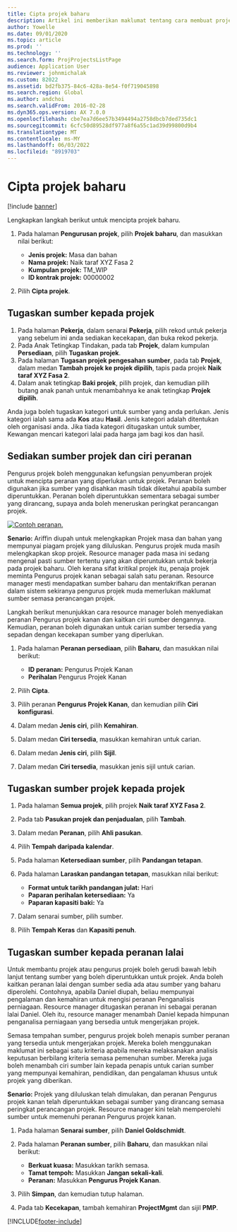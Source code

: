 ```yaml
---
title: Cipta projek baharu
description: Artikel ini memberikan maklumat tentang cara membuat projek baru.
author: Yowelle
ms.date: 09/01/2020
ms.topic: article
ms.prod: ''
ms.technology: ''
ms.search.form: ProjProjectsListPage
audience: Application User
ms.reviewer: johnmichalak
ms.custom: 82022
ms.assetid: bd2fb375-84c6-428a-8e54-f0f719045898
ms.search.region: Global
ms.author: andchoi
ms.search.validFrom: 2016-02-28
ms.dyn365.ops.version: AX 7.0.0
ms.openlocfilehash: cbe7ea7d6ee57b3494494a2758dbcb7ded735dc1
ms.sourcegitcommit: 6cfc50d89528df977a8f6a55c1ad39d99800d9b4
ms.translationtype: MT
ms.contentlocale: ms-MY
ms.lasthandoff: 06/03/2022
ms.locfileid: "8919703"
---
```

# <a name="create-a-new-project"></a>Cipta projek baharu

[!include [banner](../includes/banner.md)]

Lengkapkan langkah berikut untuk mencipta projek baharu.

1. Pada halaman **Pengurusan projek**, pilih **Projek baharu**, dan masukkan nilai berikut:

    - **Jenis projek:** Masa dan bahan
    - **Nama projek:** Naik taraf XYZ Fasa 2
    - **Kumpulan projek:** TM\_WIP
    - **ID kontrak projek:** 00000002

2. Pilih **Cipta projek**.

## <a name="assign-a-resource-to-a-project"></a>Tugaskan sumber kepada projek

1. Pada halaman **Pekerja**, dalam senarai **Pekerja**, pilih rekod untuk pekerja yang sebelum ini anda sediakan kecekapan, dan buka rekod pekerja.
2. Pada Anak Tetingkap Tindakan, pada tab **Projek**, dalam kumpulan **Persediaan**, pilih **Tugaskan projek**.
3. Pada halaman **Tugasan projek pengesahan sumber**, pada tab **Projek**, dalam medan **Tambah projek ke projek dipilih**, tapis pada projek **Naik taraf XYZ Fasa 2**.
4. Dalam anak tetingkap **Baki projek**, pilih projek, dan kemudian pilih butang anak panah untuk menambahnya ke anak tetingkap **Projek dipilih**.

Anda juga boleh tugaskan kategori untuk sumber yang anda perlukan. Jenis kategori ialah sama ada **Kos** atau **Hasil**. Jenis kategori adalah ditentukan oleh organisasi anda. Jika tiada kategori ditugaskan untuk sumber, Kewangan mencari kategori lalai pada harga jam bagi kos dan hasil.

## <a name="set-up-project-resource-and-role-characteristics"></a>Sediakan sumber projek dan ciri peranan

Pengurus projek boleh menggunakan kefungsian penyumberan projek untuk mencipta peranan yang diperlukan untuk projek. Peranan boleh digunakan jika sumber yang disahkan masih tidak diketahui apabila sumber diperuntukkan. Peranan boleh diperuntukkan sementara sebagai sumber yang dirancang, supaya anda boleh meneruskan peringkat perancangan projek.

[![Contoh peranan.](./media/projectresourcing05.jpg)](./media/projectresourcing05.jpg) 

**Senario:** Ariffin diupah untuk melengkapkan Projek masa dan bahan yang mempunyai piagam projek yang diluluskan. Pengurus projek muda masih melengkapkan skop projek. Resource manager pada masa ini sedang mengenal pasti sumber tertentu yang akan diperuntukkan untuk bekerja pada projek baharu. Oleh kerana sifat kritikal projek itu, penaja projek meminta Pengurus projek kanan sebagai salah satu peranan. Resource manager mesti mendapatkan sumber baharu dan mentakrifkan peranan dalam sistem sekiranya pengurus projek muda memerlukan maklumat sumber semasa perancangan projek.

Langkah berikut menunjukkan cara resource manager boleh menyediakan peranan Pengurus projek kanan dan kaitkan ciri sumber dengannya. Kemudian, peranan boleh digunakan untuk carian sumber tersedia yang sepadan dengan kecekapan sumber yang diperlukan.

1. Pada halaman **Peranan persediaan**, pilih **Baharu**, dan masukkan nilai berikut:

    - **ID peranan:** Pengurus Projek Kanan
    - **Perihalan** Pengurus Projek Kanan

2. Pilih **Cipta**.
3. Pilih peranan **Pengurus Projek Kanan**, dan kemudian pilih **Ciri konfigurasi**.
4. Dalam medan **Jenis ciri**, pilih **Kemahiran**.
5. Dalam medan **Ciri tersedia**, masukkan kemahiran untuk carian.
6. Dalam medan **Jenis ciri**, pilih **Sijil**.
7. Dalam medan **Ciri tersedia**, masukkan jenis sijil untuk carian.

## <a name="assign-a-project-resource-to-a-project"></a>Tugaskan sumber projek kepada projek

1. Pada halaman **Semua projek**, pilih projek **Naik taraf XYZ Fasa 2**.
2. Pada tab **Pasukan projek dan penjadualan**, pilih **Tambah**.
3. Dalam medan **Peranan**, pilih **Ahli pasukan**.
4. Pilih **Tempah daripada kalendar**.
5. Pada halaman **Ketersediaan sumber**, pilih **Pandangan tetapan**.
6. Pada halaman **Laraskan pandangan tetapan**, masukkan nilai berikut:

    - **Format untuk tarikh pandangan julat:** Hari
    - **Paparan perihalan ketersediaan:** Ya
    - **Paparan kapasiti baki:** Ya

7. Dalam senarai sumber, pilih sumber.
8. Pilih **Tempah Keras** dan **Kapasiti penuh**.

## <a name="assign-a-resource-to-a-default-role"></a>Tugaskan sumber kepada peranan lalai

Untuk membantu projek atau pengurus projek boleh gerudi bawah lebih lanjut tentang sumber yang boleh diperuntukkan untuk projek. Anda boleh kaitkan peranan lalai dengan sumber sedia ada atau sumber yang baharu diperolehi. Contohnya, apabila Daniel diupah, beliau mempunyai pengalaman dan kemahiran untuk mengisi peranan Penganalisis perniagaan. Resource manager ditugaskan peranan ini sebagai peranan lalai Daniel. Oleh itu, resource manager menambah Daniel kepada himpunan penganalisa perniagaan yang bersedia untuk mengerjakan projek.

Semasa tempahan sumber, pengurus projek boleh menapis sumber peranan yang tersedia untuk mengerjakan projek. Mereka boleh menggunakan maklumat ini sebagai satu kriteria apabila mereka melaksanakan analisis keputusan berbilang kriteria semasa pemenuhan sumber. Mereka juga boleh menambah ciri sumber lain kepada penapis untuk carian sumber yang mempunyai kemahiran, pendidikan, dan pengalaman khusus untuk projek yang diberikan.

**Senario:** Projek yang diluluskan telah dimulakan, dan peranan Pengurus projek kanan telah diperuntukkan sebagai sumber yang dirancang semasa peringkat perancangan projek. Resource manager kini telah memperolehi sumber untuk memenuhi peranan Pengurus projek kanan.

1. Pada halaman **Senarai sumber**, pilih **Daniel Goldschmidt**.
2. Pada halaman **Peranan sumber**, pilih **Baharu**, dan masukkan nilai berikut:

    - **Berkuat kuasa:** Masukkan tarikh semasa.
    - **Tamat tempoh:** Masukkan **Jangan sekali-kali**.
    - **Peranan:** Masukkan **Pengurus Projek Kanan**.

3. Pilih **Simpan**, dan kemudian tutup halaman.
4. Pada tab **Kecekapan**, tambah kemahiran **ProjectMgmt** dan sijil **PMP**.


[!INCLUDE[footer-include](../includes/footer-banner.md)]